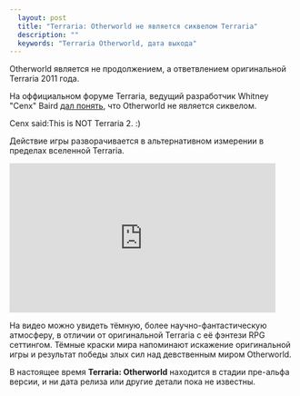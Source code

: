 ```yaml
---
  layout: post
  title: "Terraria: Otherworld не является сиквелом Terraria"
  description: ""
  keywords: "Terraria Otherworld, дата выхода"
---
```


<p>Otherworld является не продолжением, а ответвлением оригинальной Terraria 2011 года.</p>

<p>На оффициальном форуме Terraria, ведущий разработчик Whitney "Cenx" Baird <a href="http://forums.terraria.org/index.php?threads/terraria-otherworld.11627/#post-354933" rel="nofollow">дал понять</a>, что Otherworld не является сиквелом.
</p>
</blockquote>Cenx said:This is NOT Terraria 2. :)</blockquote>

<p>Действие игры разворачивается в альтернативном измерении в пределах вселенной Terraria.</p>

<iframe src="http://widgets.ign.com/video/embed/content.html?url=http://www.ign.com/videos/2015/02/17/terraria-otherworld-announcement-teaser-trailer" width="468" height="263" scrolling="no" frameborder="0" allowfullscreen></iframe>

<p>На видео можно увидеть тёмную, более научно-фантастическую атмосферу, в отличии от оригинальной Terraria с 
её фэнтези RPG сеттингом. Тёмные краски мира напоминают искажение оригинальной игры и результат победы злых сил над девственным миром Otherworld.</p>

<p>В настоящее время <b>Terraria: Otherworld</b> находится в стадии пре-альфа версии, и ни дата релиза или другие детали пока не известны.</p>
